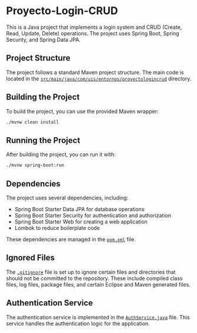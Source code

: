 # Proyecto-Login-CRUD

This is a Java project that implements a login system and CRUD (Create, Read, Update, Delete) operations. The project uses Spring Boot, Spring Security, and Spring Data JPA.

## Project Structure

The project follows a standard Maven project structure. The main code is located in the [`src/main/java/com/uis/entornos/proyectologincrud`]("src/main/java/com/uis/entornos/proyectologincrud") directory.

## Building the Project

To build the project, you can use the provided Maven wrapper:

```sh
./mvnw clean install
```

## Running the Project

After building the project, you can run it with:

```sh
./mvnw spring-boot:run
```

## Dependencies

The project uses several dependencies, including:

- Spring Boot Starter Data JPA for database operations
- Spring Boot Starter Security for authentication and authorization
- Spring Boot Starter Web for creating a web application
- Lombok to reduce boilerplate code

These dependencies are managed in the [`pom.xml`]("pom.xml") file.

## Ignored Files

The [`.gitignore`](".gitignore") file is set up to ignore certain files and directories that should not be committed to the repository. These include compiled class files, log files, package files, and certain Eclipse and Maven generated files.

## Authentication Service

The authentication service is implemented in the [`AuthService.java`]("src/main/java/com/uis/entornos/proyectologincrud/Auth/AuthService.java") file. This service handles the authentication logic for the application.
